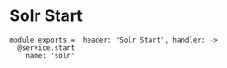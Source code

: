 
# Solr Start

    module.exports =  header: 'Solr Start', handler: ->
      @service.start
        name: 'solr'
